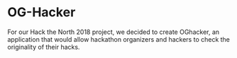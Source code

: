 # OG-Hacker
For our Hack the North 2018 project, we decided to create OGhacker, an application that would allow hackathon organizers and hackers to check the originality of their hacks. 
